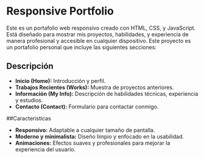 # Responsive Portfolio
Este es un portafolio web responsivo creado con HTML, CSS, y JavaScript. Está diseñado para mostrar mis proyectos, habilidades, y experiencia de manera profesional y accesible en cualquier dispositivo.
Este proyecto es un portafolio personal que incluye las siguientes secciones:

## Descripción
- **Inicio (Home):** Introducción y perfil.
- **Trabajos Recientes (Works):** Muestra de proyectos anteriores.
- **Información (My Info):** Descripción de habilidades técnicas, experiencia y estudios.
- **Contacto (Contact):** Formulario para contactar conmigo.

##Caracteristicas
- **Responsivo:** Adaptable a cualquier tamaño de pantalla.
- **Moderno y minimalista:** Diseño limpio y enfocado en la usabilidad.
- **Animaciones:** Efectos suaves y profesionales para mejorar la experiencia del usuario.
